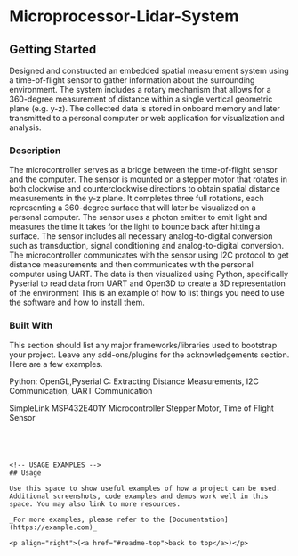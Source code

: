 # Microprocessor-Lidar-System




<!-- GETTING STARTED -->
## Getting Started

Designed and constructed an embedded spatial measurement system using a time-of-flight sensor to gather information about the surrounding environment. The system includes a rotary mechanism that allows for a 360-degree measurement of distance within a single vertical geometric plane (e.g. y-z). The collected data is stored in onboard memory and later transmitted to a personal computer or web application for visualization and analysis.

### Description
 The microcontroller serves as a bridge between the time-of-flight sensor and the computer. The sensor is mounted on a stepper motor that rotates in both clockwise and counterclockwise directions to obtain spatial distance measurements in the y-z plane. It completes three full rotations, each representing a 360-degree surface that will later be visualized on a personal computer. The sensor uses a photon emitter to emit light and measures the time it takes for the light to bounce back after hitting a surface. The sensor includes all necessary analog-to-digital conversion such as transduction, signal conditioning and analog-to-digital conversion. The microcontroller communicates with the sensor using I2C protocol to get distance measurements and then communicates with the personal computer using UART. The data is then visualized using Python, specifically Pyserial to read data from UART and Open3D to create a 3D representation of the environment
This is an example of how to list things you need to use the software and how to install them.




### Built With

This section should list any major frameworks/libraries used to bootstrap your project. Leave any add-ons/plugins for the acknowledgements section. Here are a few examples.

Python: OpenGL,Pyserial
C: Extracting Distance Measurements, I2C Communication, UART Communication

SimpleLink MSP432E401Y Microcontroller
Stepper Motor, Time of Flight Sensor


  ```




<!-- USAGE EXAMPLES -->
## Usage

Use this space to show useful examples of how a project can be used. Additional screenshots, code examples and demos work well in this space. You may also link to more resources.

_For more examples, please refer to the [Documentation](https://example.com)_

<p align="right">(<a href="#readme-top">back to top</a>)</p>





